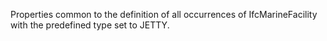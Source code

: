 Properties common to the definition of all occurrences of IfcMarineFacility with the predefined type set to JETTY.
